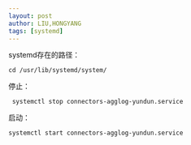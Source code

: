 ```yaml
---
layout: post
author: LIU,HONGYANG
tags: [systemd]
---
```






systemd存在的路径：

```shell
cd /usr/lib/systemd/system/
```



停止：

```
 systemctl stop connectors-agglog-yundun.service		
```



启动：

```
systemctl start connectors-agglog-yundun.service	
```

